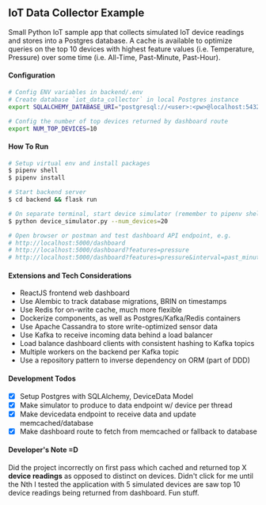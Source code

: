 ## IoT Data Collector Example

Small Python IoT sample app that collects simulated IoT device readings and stores into a Postgres database. A cache is available to optimize queries on the top 10 devices with highest feature values (i.e. Temperature, Pressure) over some time (i.e. All-Time, Past-Minute, Past-Hour).

#### Configuration

```bash
# Config ENV variables in backend/.env
# Create database `iot_data_collector` in local Postgres instance
export SQLALCHEMY_DATABASE_URI="postgresql://<user>:<pw>@localhost:5432/<database>"

# Config the number of top devices returned by dashboard route
export NUM_TOP_DEVICES=10
```

#### How To Run

```bash
# Setup virtual env and install packages
$ pipenv shell
$ pipenv install

# Start backend server
$ cd backend && flask run

# On separate terminal, start device simulator (remember to pipenv shell)
$ python device_simulator.py --num_devices=20

# Open browser or postman and test dashboard API endpoint, e.g.
# http://localhost:5000/dashboard
# http://localhost:5000/dashboard?features=pressure
# http://localhost:5000/dashboard?features=pressure&interval=past_minute
```

#### Extensions and Tech Considerations
* ReactJS frontend web dashboard
* Use Alembic to track database migrations, BRIN on timestamps
* Use Redis for on-write cache, much more flexible
* Dockerize components, as well as Postgres/Kafka/Redis containers
* Use Apache Cassandra to store write-optimized sensor data
* Use Kafka to receive incoming data behind a load balancer
* Load balance dashboard clients with consistent hashing to Kafka topics
* Multiple workers on the backend per Kafka topic
* Use a repository pattern to inverse dependency on ORM (part of DDD)

#### Development Todos
- [x] Setup Postgres with SQLAlchemy, DeviceData Model
- [x] Make simulator to produce to data endpoint w/ device per thread
- [x] Make devicedata endpoint to receive data and update memcached/database
- [x] Make dashboard route to fetch from memcached or fallback to database

#### Developer's Note =D

Did the project incorrectly on first pass which cached and returned top X __device readings__ as opposed to distinct on devices. Didn't click for me until the Nth I tested the application with 5 simulated devices are saw top 10 device readings being returned from dashboard. Fun stuff.
